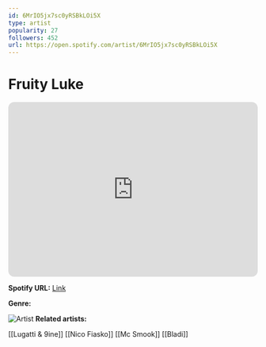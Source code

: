 ```yaml
---
id: 6MrIO5jx7sc0yRSBkLOi5X
type: artist
popularity: 27
followers: 452
url: https://open.spotify.com/artist/6MrIO5jx7sc0yRSBkLOi5X
---
```

# Fruity Luke

<iframe style="border-radius:12px" src="https://open.spotify.com/embed/artist/6MrIO5jx7sc0yRSBkLOi5X" width="100%" height="352" frameBorder="0" allowfullscreen="" allow="autoplay; clipboard-write; encrypted-media; fullscreen; picture-in-picture" loading="lazy"></iframe>

**Spotify URL:** [Link](https://open.spotify.com/artist/6MrIO5jx7sc0yRSBkLOi5X)

**Genre:** 

![Artist](https://i.scdn.co/image/ab6761610000e5eb92f77fcfbca11884ae2c4b42)
**Related artists:**

[[Lugatti & 9ine]]
[[Nico Fiasko]]
[[Mc Smook]]
[[Bladi]]
